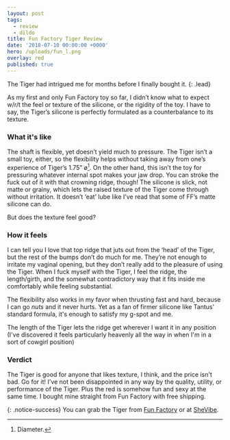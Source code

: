 ```yaml
---
layout: post
tags:
  - review
  - dildo
title: Fun Factory Tiger Review
date: '2018-07-10 00:00:00 +0000'
hero: /uploads/fun_l.png
overlay: red
published: true
---
```

The Tiger had intrigued me for months before I finally bought it.
{: .lead}

As my first and only Fun Factory toy so far, I didn’t know what to expect w/r/t the feel or texture of the silicone, or the rigidity of the toy. I have to say, the Tiger’s silicone is perfectly formulated as a counterbalance to its texture. <!--break-->

### What it's like

The shaft is flexible, yet doesn’t yield much to pressure. The Tiger isn’t a small toy, either, so the flexibility helps without taking away from one’s experience of Tiger’s 1.75” ø[^1]. On the other hand, this isn’t the toy for pressuring whatever internal spot makes your jaw drop. You can stroke the fuck out of it with that crowning ridge, though! The silicone is slick, not matte or grainy, which lets the raised texture of the Tiger come through without irritation. It doesn’t ‘eat’ lube like I’ve read that some of FF’s matte silicone can do.

But does the texture feel good?

### How it feels

I can tell you I love that top ridge that juts out from the ‘head’ of the Tiger, but the rest of the bumps don’t do much for me. They’re not enough to irritate my vaginal opening, but they don’t really add to the pleasure of using the Tiger. When I fuck myself with the Tiger, I feel the ridge, the length/girth, and the somewhat contradictory way that it fits inside me comfortably while feeling substantial.

The flexibility also works in my favor when thrusting fast and hard, because I can go *nuts* and it never hurts. Yet as a fan of firmer silicone like Tantus' standard formula, it's enough to satisfy my g-spot and me.

The length of the Tiger lets the ridge get wherever I want it in any position (I've discovered it feels particularly heavenly all the way in when I'm in a sort of cowgirl position)

### Verdict
The Tiger is good for anyone that likes texture, I think, and the price isn't bad. Go for it! I've not been disappointed in any way by the quality, utility, or performance of the Tiger. Plus the red is somehow fun and sexy at the same time. I bought mine straight from Fun Factory with free shipping.

{: .notice-success}
You can grab the Tiger from [Fun Factory](https://us.funfactory.com/en/dildos/tiger/) or at [SheVibe](https://shevibe.com/fun-factory-tiger-silicone-dildo-red#oid=1432_1).

[^1]: Diameter.
